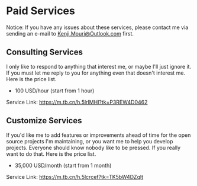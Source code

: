 ﻿# Paid Services

Notice: If you have any issues about these services, please contact me via 
sending an e-mail to Kenji.Mouri@Outlook.com first.

## Consulting Services

I only like to respond to anything that interest me, or maybe I'll just ignore 
it. If you must let me reply to you for anything even that doesn't interest me.
Here is the price list.

- 100 USD/hour (start from 1 hour)

Service Link: https://m.tb.cn/h.5lrlMHI?tk=P3REW4D0462

## Customize Services

If you'd like me to add features or improvements ahead of time for the open 
source projects I'm maintaining, or you want me to help you develop projects.
Everyone should know nobody like to be pressed. If you really want to do that.
Here is the price list.

- 35,000 USD/month (start from 1 month)

Service Link: https://m.tb.cn/h.5lcrcef?tk=TK5bW4DZqlt
